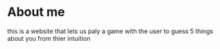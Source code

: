 # About me 

this  is a website that  lets us paly a game with the user to guess 5 things about you from thier intuition
